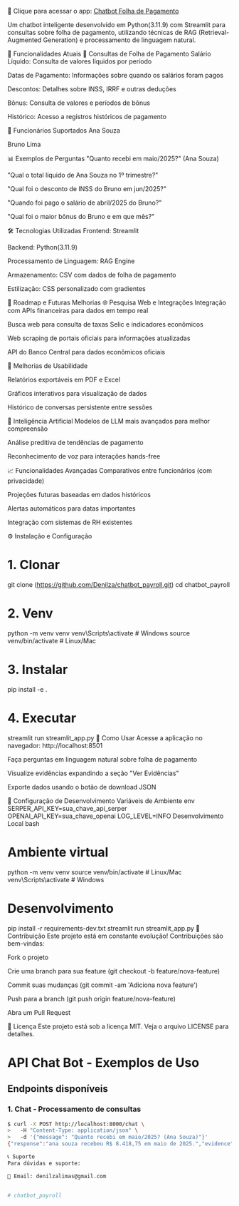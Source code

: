🤖 Clique para acessar o app: [Chatbot Folha de Pagamento ](https://chatbotpayroll-eptmrmbmrb52zahgcb5knp.streamlit.app/) 

Um chatbot inteligente desenvolvido em Python(3.11.9) com Streamlit para consultas sobre folha de pagamento, utilizando técnicas de RAG (Retrieval-Augmented Generation) e processamento de linguagem natural.

🚀 Funcionalidades Atuais
💼 Consultas de Folha de Pagamento
Salário Líquido: Consulta de valores líquidos por período

Datas de Pagamento: Informações sobre quando os salários foram pagos

Descontos: Detalhes sobre INSS, IRRF e outras deduções

Bônus: Consulta de valores e períodos de bônus

Histórico: Acesso a registros históricos de pagamento

👥 Funcionários Suportados
Ana Souza

Bruno Lima

📊 Exemplos de Perguntas
"Quanto recebi em maio/2025?" (Ana Souza)

"Qual o total líquido de Ana Souza no 1º trimestre?"

"Qual foi o desconto de INSS do Bruno em jun/2025?"

"Quando foi pago o salário de abril/2025 do Bruno?"

"Qual foi o maior bônus do Bruno e em que mês?"

🛠️ Tecnologias Utilizadas
Frontend: Streamlit

Backend: Python(3.11.9)

Processamento de Linguagem: RAG Engine 

Armazenamento: CSV com dados de folha de pagamento

Estilização: CSS personalizado com gradientes

🔮 Roadmap e Futuras Melhorias
🌐 Pesquisa Web e Integrações
Integração com APIs financeiras para dados em tempo real

Busca web para consulta de taxas Selic e indicadores econômicos

Web scraping de portais oficiais para informações atualizadas

API do Banco Central para dados econômicos oficiais

🎨 Melhorias de Usabilidade

Relatórios exportáveis em PDF e Excel

Gráficos interativos para visualização de dados

Histórico de conversas persistente entre sessões

🤖 Inteligência Artificial
Modelos de LLM mais avançados para melhor compreensão

Análise preditiva de tendências de pagamento

Reconhecimento de voz para interações hands-free


📈 Funcionalidades Avançadas
Comparativos entre funcionários (com privacidade)

Projeções futuras baseadas em dados históricos

Alertas automáticos para datas importantes

Integração com sistemas de RH existentes



⚙️ Instalação e Configuração
# 1. Clonar
git clone (https://github.com/Denilza/chatbot_payroll.git)
cd chatbot_payroll

# 2. Venv
python -m venv venv
venv\Scripts\activate  # Windows
source venv/bin/activate  # Linux/Mac

# 3. Instalar
pip install -e .

# 4. Executar
streamlit run streamlit_app.py
🎯 Como Usar
Acesse a aplicação no navegador: http://localhost:8501

Faça perguntas em linguagem natural sobre folha de pagamento

Visualize evidências expandindo a seção "Ver Evidências"

Exporte dados usando o botão de download JSON

🔧 Configuração de Desenvolvimento
Variáveis de Ambiente
env
SERPER_API_KEY=sua_chave_api_serper
OPENAI_API_KEY=sua_chave_openai
LOG_LEVEL=INFO
Desenvolvimento Local
bash
# Ambiente virtual
python -m venv venv
source venv/bin/activate  # Linux/Mac
venv\Scripts\activate     # Windows

# Desenvolvimento
pip install -r requirements-dev.txt
streamlit run streamlit_app.py
🤝 Contribuição
Este projeto está em constante evolução! Contribuições são bem-vindas:

Fork o projeto

Crie uma branch para sua feature (git checkout -b feature/nova-feature)

Commit suas mudanças (git commit -am 'Adiciona nova feature')

Push para a branch (git push origin feature/nova-feature)

Abra um Pull Request

📝 Licença
Este projeto está sob a licença MIT. Veja o arquivo LICENSE para detalhes.

# API Chat Bot - Exemplos de Uso

## Endpoints disponíveis

### 1. Chat - Processamento de consultas
```bash
$ curl -X POST http://localhost:8000/chat \
>   -H "Content-Type: application/json" \
>   -d '{"message": "Quanto recebi em maio/2025? (Ana Souza)"}'
{"response":"ana souza recebeu R$ 8.418,75 em maio de 2025.","evidence":[{"employee_id":"E001","name":"Ana Souza","competency":"2025-05","net_pay":8418.75,"payment_date":"2025-05-28","base_salary":8000.0,"bonus":1200.0,"deductions_inss":880.0,"deductions_irrf":551.25}],"sources":["payroll.csv"],"conversation_id":"default"}(venv) 

📞 Suporte
Para dúvidas e suporte:

📧 Email: denilzalimas@gmail.com


# chatbot_payroll
